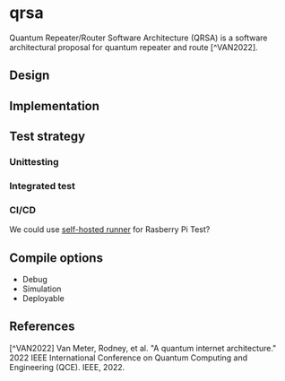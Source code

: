 # qrsa
Quantum Repeater/Router Software Architecture (QRSA) is a software architectural proposal for quantum repeater and route [^VAN2022].

## Design


## Implementation


## Test strategy
### Unittesting

### Integrated test

### CI/CD
We could use [self-hosted runner](https://docs.github.com/ja/actions/hosting-your-own-runners/managing-self-hosted-runners/about-self-hosted-runners) for Rasberry Pi Test?


## Compile options
- Debug
- Simulation
- Deployable

## References
[^VAN2022] Van Meter, Rodney, et al. "A quantum internet architecture." 2022 IEEE International Conference on Quantum Computing and Engineering (QCE). IEEE, 2022.

